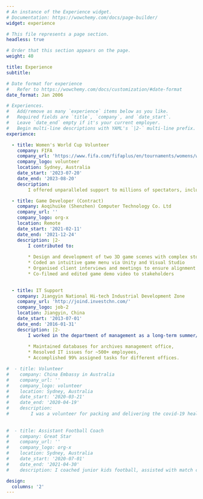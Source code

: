 ```yaml
---
# An instance of the Experience widget.
# Documentation: https://wowchemy.com/docs/page-builder/
widget: experience

# This file represents a page section.
headless: true

# Order that this section appears on the page.
weight: 40

title: Experience
subtitle:

# Date format for experience
#   Refer to https://wowchemy.com/docs/customization/#date-format
date_format: Jan 2006

# Experiences.
#   Add/remove as many `experience` items below as you like.
#   Required fields are `title`, `company`, and `date_start`.
#   Leave `date_end` empty if it's your current employer.
#   Begin multi-line descriptions with YAML's `|2-` multi-line prefix.
experience:

  - title: Women's World Cup Volunteer
    company: FIFA
    company_url: 'https://www.fifa.com/fifaplus/en/tournaments/womens/womensworldcup/australia-new-zealand2023'
    company_logo: volunteer
    location: Sydney, Australia
    date_start: '2023-07-20'
    date_end: '2023-08-20'
    description: 
        I offered unparalleled support to millions of spectators, including the World Cup final. I also worked as an assistant football player for testing the VAR equipments before the tournament. I demonstrated exceptional teamwork and communication skills in a diverse working environment, and contributing to the success of one of the most famous sporting events. 

  - title: Game Developer (Contract)
    company: Aoqihuike (Shenzhen) Computer Technology Co. Ltd
    company_url: ''
    company_logo: org-x
    location: Remote
    date_start: '2021-02-11'
    date_end: '2021-12-24'
    description: |2-
        I contributed to:
        
        * Design and development of two 3D game scenes with complex storytelling
        * Coded an intuitive game menu via Unity and Visual Studio
        * Organised client interviews and meetings to ensure alignment with client expectations
        * Co-filmed and edited game demo video to stakeholders

 
  - title: IT Support
    company: Jiangyin National Hi-tech Industrial Development Zone
    company_url: 'http://joind.investchn.com/'
    company_logo: job-2
    location: Jiangyin, China
    date_start: '2013-07-01'
    date_end: '2016-01-31'
    description: |2-
        I worked in the department of management as a long-term summer/winter holiday intern. I was responsible for:
        
        * Maintained databases for archives management office,
        * Resolved IT issues for ~500+ employees,
        * Accomplished 99% assigned tasks for different offices.

#  - title: Volunteer
#    company: China Embassy in Australia
#    company_url: ''
#    company_logo: volunteer
#    location: Sydney, Australia
#    date_start: '2020-03-21'
#    date_end: '2020-04-19'
#    description: 
#        I was a volunteer for packing and delivering the covid-19 health pack. I was responsible for #all the health kits in Ryde area. I helped packing over 30 boxes of supplies, contacted and #delivered to all the Chinese students in Ryde area.
 
 
#  - title: Assistant Football Coach
#    company: Great Star
#    company_url: ''
#    company_logo: org-x
#    location: Sydney, Australia
#    date_start: '2020-07-01'
#    date_end: '2021-04-30'
#    description: I coached junior kids football, assisted with match coaching and training.

design:
  columns: '2'
---
```

